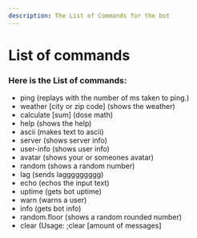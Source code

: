 ```yaml
---
description: The List of Commands for the bot
---
```


# List of commands

### Here is the List of commands:

* ping \(replays with the number of ms taken to ping.\)
* weather \[city or zip code\] \(shows the weather\)
* calculate \[sum\] \(dose math\)
* help \(shows the help\)
* ascii \(makes text to ascii\)
* server \(shows server info\)
* user-info \(shows user info\)
* avatar \(shows your or someones avatar\)
* random \(shows a random number\)
* lag \(sends laggggggggg\)
* echo \(echos the input text\)
* uptime \(gets bot uptime\)
* warn \(warns a user\)
* info \(gets bot info\)
* random.floor \(shows a random rounded number\)
* clear \(Usage: ;clear \[amount of messages\]

